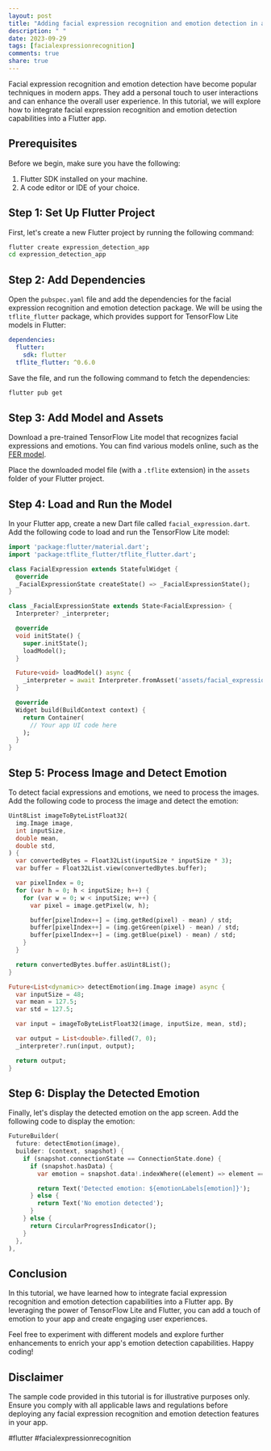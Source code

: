 ```yaml
---
layout: post
title: "Adding facial expression recognition and emotion detection in a Flutter app"
description: " "
date: 2023-09-29
tags: [facialexpressionrecognition]
comments: true
share: true
---
```


Facial expression recognition and emotion detection have become popular techniques in modern apps. They add a personal touch to user interactions and can enhance the overall user experience. In this tutorial, we will explore how to integrate facial expression recognition and emotion detection capabilities into a Flutter app.

## Prerequisites

Before we begin, make sure you have the following:

1. Flutter SDK installed on your machine.
2. A code editor or IDE of your choice.

## Step 1: Set Up Flutter Project

First, let's create a new Flutter project by running the following command:

```bash
flutter create expression_detection_app
cd expression_detection_app
```

## Step 2: Add Dependencies

Open the `pubspec.yaml` file and add the dependencies for the facial expression recognition and emotion detection package. We will be using the `tflite_flutter` package, which provides support for TensorFlow Lite models in Flutter:

```yaml
dependencies:
  flutter:
    sdk: flutter
  tflite_flutter: ^0.6.0
```

Save the file, and run the following command to fetch the dependencies:

```bash
flutter pub get
```

## Step 3: Add Model and Assets

Download a pre-trained TensorFlow Lite model that recognizes facial expressions and emotions. You can find various models online, such as the [FER model](https://github.com/omar178/Emotion-recognition).

Place the downloaded model file (with a `.tflite` extension) in the `assets` folder of your Flutter project.

## Step 4: Load and Run the Model

In your Flutter app, create a new Dart file called `facial_expression.dart`. Add the following code to load and run the TensorFlow Lite model:

```dart
import 'package:flutter/material.dart';
import 'package:tflite_flutter/tflite_flutter.dart';

class FacialExpression extends StatefulWidget {
  @override
  _FacialExpressionState createState() => _FacialExpressionState();
}

class _FacialExpressionState extends State<FacialExpression> {
  Interpreter? _interpreter;

  @override
  void initState() {
    super.initState();
    loadModel();
  }

  Future<void> loadModel() async {
    _interpreter = await Interpreter.fromAsset('assets/facial_expression_model.tflite');
  }

  @override
  Widget build(BuildContext context) {
    return Container(
      // Your app UI code here
    );
  }
}
```

## Step 5: Process Image and Detect Emotion

To detect facial expressions and emotions, we need to process the images. Add the following code to process the image and detect the emotion:

```dart
Uint8List imageToByteListFloat32(
  img.Image image,
  int inputSize,
  double mean,
  double std,
) {
  var convertedBytes = Float32List(inputSize * inputSize * 3);
  var buffer = Float32List.view(convertedBytes.buffer);

  var pixelIndex = 0;
  for (var h = 0; h < inputSize; h++) {
    for (var w = 0; w < inputSize; w++) {
      var pixel = image.getPixel(w, h);

      buffer[pixelIndex++] = (img.getRed(pixel) - mean) / std;
      buffer[pixelIndex++] = (img.getGreen(pixel) - mean) / std;
      buffer[pixelIndex++] = (img.getBlue(pixel) - mean) / std;
    }
  }

  return convertedBytes.buffer.asUint8List();
}

Future<List<dynamic>> detectEmotion(img.Image image) async {
  var inputSize = 48;
  var mean = 127.5;
  var std = 127.5;

  var input = imageToByteListFloat32(image, inputSize, mean, std);

  var output = List<double>.filled(7, 0);
  _interpreter?.run(input, output);

  return output;
}
```

## Step 6: Display the Detected Emotion

Finally, let's display the detected emotion on the app screen. Add the following code to display the emotion:

```dart
FutureBuilder(
  future: detectEmotion(image),
  builder: (context, snapshot) {
    if (snapshot.connectionState == ConnectionState.done) {
      if (snapshot.hasData) {
        var emotion = snapshot.data!.indexWhere((element) => element == snapshot.data!.reduce(max));

        return Text('Detected emotion: ${emotionLabels[emotion]}');
      } else {
        return Text('No emotion detected');
      }
    } else {
      return CircularProgressIndicator();
    }
  },
),
```

## Conclusion

In this tutorial, we have learned how to integrate facial expression recognition and emotion detection capabilities into a Flutter app. By leveraging the power of TensorFlow Lite and Flutter, you can add a touch of emotion to your app and create engaging user experiences.

Feel free to experiment with different models and explore further enhancements to enrich your app's emotion detection capabilities. Happy coding!

## Disclaimer

The sample code provided in this tutorial is for illustrative purposes only. Ensure you comply with all applicable laws and regulations before deploying any facial expression recognition and emotion detection features in your app.

\#flutter #facialexpressionrecognition